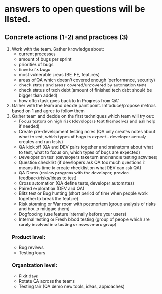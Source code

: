 # answers to open questions will be listed.

## Concrete actions (1-2) and practices (3)
1. Work with the team. Gather knowledge about: 
    - current processes
    - amount of bugs per sprint
    - priorities of bugs
    - time to fix bugs
    - most vulnerable areas (BE, FE, features)
    - areas of QA which doesn't covered enough (performance, security)
    - check status and areas covered/uncovered by automation tests
    - check status of tech debt (amount of finished tech debt should be bigger than added)
    - how often task goes back to In Progress from QA"				
2. Gather with the team and decide paint point. Introduce/propose metrcis  based on 1 and agree to follow them				
3. Gather team and decide on the first techniques which team will try out:
    - Focus testers on high risk (developers test themselves and ask help if needed)
    - Create pre-development testing notes (QA only creates notes about what to test, which types of bugs to expect - developer actualy creates and run tests)
    - QA kick off (QA and DEV pairs together and brainstorm about what to test, what to focus on, which types of bugs are expected)
    - Developer on test (developers take turn and handle testing activities)
    - Question checklist (if developers ask QA too much questions it means it is time to create checklist on what DEV can ask QA)
    - QA Demo (review progress with the developer, provide feedback/risks/ideas to test)
    - Cross automation (QA define tests, developer automates)
    - Paired exploration (DEV and QA)
    - Blitz test or Bug hunting (short period of time when people work together to break the feature)
    - Risk storming or War room with postmortem (group analysis of risks and hot to mitigate them)
    - Dogfooding (use feature internally before your users)
    - Internal testing or Fresh blood testing (group of people which are rarely involved into testing or newcomers group)
    ### Product level:   
    - Bug reviews
    - Testing tours 
    ### Organization level:
    - Fixit days
    - Rotate QA across the teams
    - Testing fair (QA demo new tools, ideas, approaches)				